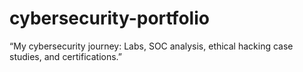 # cybersecurity-portfolio
“My cybersecurity journey: Labs, SOC analysis, ethical hacking case studies, and certifications.”
